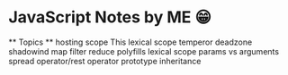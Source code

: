 # JavaScript Notes by ME 😁
** Topics ** 
hosting
scope
This 
lexical scope
temperor deadzone
shadowind
map
filter
reduce
polyfills
lexical scope
params vs arguments
spread operator/rest operator
prototype inheritance
